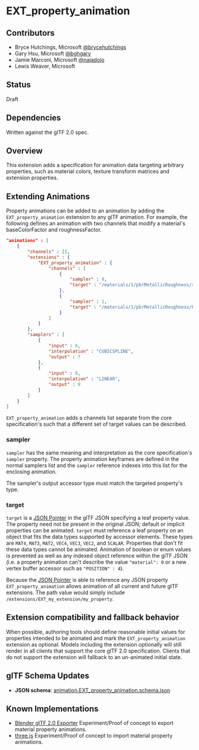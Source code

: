 # EXT\_property\_animation

## Contributors

* Bryce Hutchings, Microsoft [@brycehutchings](https://twitter.com/brycehutchings)
* Gary Hsu, Microsoft [@bghgary](https://twitter.com/bghgary)
* Jamie Marconi, Microsoft [@najadojo](https://twitter.com/najadojo)
* Lewis Weaver, Microsoft

## Status

Draft

## Dependencies

Written against the glTF 2.0 spec.

## Overview

This extension adds a specification for animation data targeting arbitrary
properties, such as material colors, texture transform matrices and
extension properties.

## Extending Animations

Property animations can be added to an animation by adding the
`EXT_property_animation` extension to any glTF animation. For example, the
following defines an animation with two channels that modify a material's
baseColorFactor and roughnessFactor.
```json
"animations" : [
    {
        "channels" : [], 
        "extensions" : {
            "EXT_property_animation" : {
                "channels" : [
                    {
                        "sampler" : 0,
                        "target" : "/materials/1/pbrMetallicRoughness/roughnessFactor"
                    },
                    {
                        "sampler" : 1,
                        "target" : "/materials/1/pbrMetallicRoughness/baseColorFactor"
                    }
                ]
            }
        }, 
        "samplers" : [
            {
                "input" : 6,
                "interpolation" : "CUBICSPLINE",
                "output" : 7
            },
            {
                "input" : 8,
                "interpolation" : "LINEAR",
                "output" : 9
            }
        ]
    }
]
 ```
`EXT_property_animation` adds a channels list separate from the core
specification's such that a different set of target values can be described.

### sampler

`sampler` has the same meaning and interpretation as the core specification's
`sampler` property. The property animation keyframes are defined in the normal
samplers list and the `sampler` reference indexes into this list for the
enclosing animation.

The sampler's output accessor type must match the targeted property's type.

### target

`target` is a [JSON Pointer](https://tools.ietf.org/html/rfc6901) in the glTF
JSON specifying a leaf property value. The property need not be present in the
original JSON; default or implicit properties can be animated. `target` must
reference a leaf property on an object that fits the data types supported by
accessor elements. These types are `MAT4`, `MAT3`, `MAT2`, `VEC4`, `VEC3`,
`VEC2`, and `SCALAR`. Properties that don't fit these data types cannot be
animated. Animation of boolean or enum values is prevented as well as any
indexed object reference within the glTF JSON (i.e. a property animation can't
describe the value `"material": 0` or a new vertex buffer accessor such as
`"POSITION" : 4`).

Because the [JSON Pointer](https://tools.ietf.org/html/rfc6901) is able to
reference any JSON property `EXT_property_animation` allows animation of all
current and future glTF extensions. The path value would simply include
`/extensions/EXT_my_extension/my_property`.

## Extension compatibility and fallback behavior

When possible, authoring tools should define reasonable initial values
for properties intended to be animated and mark the `EXT_property_animation`
extension as optional. Models including the extension optionally will still
render in all clients that support the core glTF 2.0 specification. Clients
that do not support the extension will fallback to an un-animated initial
state.

## glTF Schema Updates

* **JSON schema**: [animation.EXT_property_animation.schema.json](schema/animation.EXT_property_animation.schema.json)

## Known Implementations

* [Blender glTF 2.0 Exporter](https://github.com/najadojo/glTF-Blender-Exporter/compare/master...najadojo:EXT_property_animation)
Experiment/Proof of concept to export material property animations.
* [three.js](https://github.com/mrdoob/three.js/compare/dev...najadojo:EXT_property_animation)
Experiment/Proof of concept to import material property animations.
